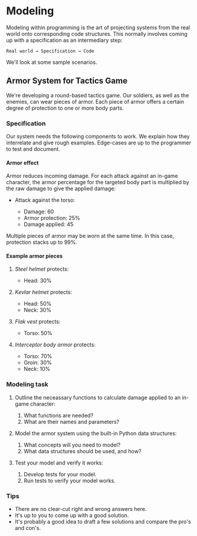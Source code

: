 # Modeling

Modeling within programming is the art of projecting systems from the real world onto corresponding code structures.
This normally involves coming up with a specification as an intermediary step:

```
Real world → Specification → Code
```

We'll look at some sample scenarios.

## Armor System for Tactics Game

We're developing a round-based tactics game.
Our soldiers, as well as the enemies, can wear pieces of armor.
Each piece of armor offers a certain degree of protection to one or more body parts.

### Specification

Our system needs the following components to work.
We explain how they interrelate and give rough examples.
Edge-cases are up to the programmer to test and document.

#### Armor effect

Armor reduces incoming damage.
For each attack against an in-game character, the armor percentage for the targeted body part is multiplied by the raw damage to give the applied damage:

* Attack against the torso:

  * Damage: 60
  * Armor protection: 25%
  * Damage applied: 45

Multiple pieces of armor may be worn at the same time.
In this case, protection stacks up to 99%.

#### Example armor pieces

1. *Steel helmet* protects:

   * Head: 30%

2. *Kevlar helmet* protects:

   * Head: 50%
   * Neck: 30%

3. *Flak vest* protects:

   * Torso: 50%

4. *Interceptor body armor* protects:

   * Torso: 70%
   * Groin: 30%
   * Neck: 10%

### Modeling task

1. Outline the neceassary functions to calculate damage applied to an in-game character:

   1. What functions are needed?
   2. What are their names and parameters?

2. Model the armor system using the built-in Python data structures:

   1. What concepts will you need to model?
   2. What data structures should be used, and how?

3. Test your model and verify it works:

   1. Develop tests for your model.
   2. Run tests to verify your model works.

### Tips

* There are no clear-cut right and wrong answers here.
* It's up to you to come up with a good solution.
* It's probably a good idea to draft a few solutions and compare the pro's and con's.